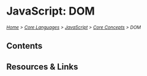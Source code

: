# JavaScript: DOM

<em>
<sub><a href='../../../README.md'>Home</a> > <a href='../../core-languages.md'>Core Languages</a> > <a href='../javascript.md'>JavaScript</a> > <a href=./javascript.core.md>Core Concepts</a> > DOM</sub>
</em>

## Contents

## Resources & Links
